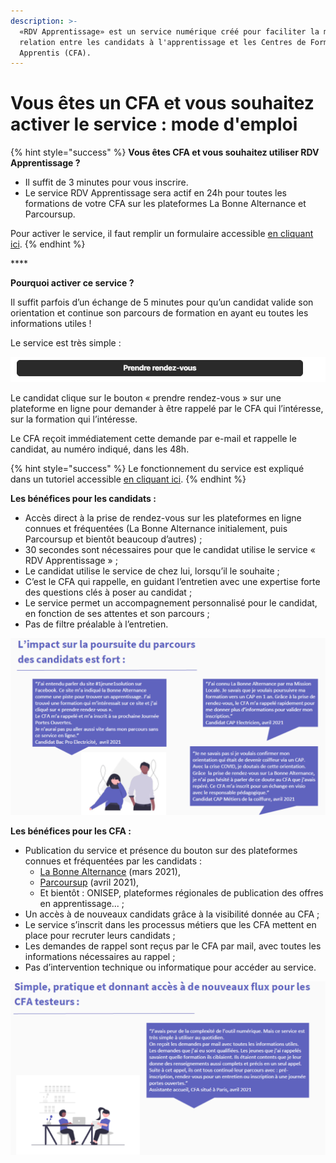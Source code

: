 ```yaml
---
description: >-
  «RDV Apprentissage» est un service numérique créé pour faciliter la mise en
  relation entre les candidats à l'apprentissage et les Centres de Formation des
  Apprentis (CFA).
---
```


# Vous êtes un CFA et vous souhaitez activer le service : mode d'emploi

{% hint style="success" %}
**Vous êtes CFA et vous souhaitez utiliser RDV Apprentissage ?**

* Il suffit de 3 minutes pour vous inscrire. 
* Le service RDV Apprentissage sera actif en 24h pour toutes les formations de votre CFA sur les plateformes La Bonne Alternance et Parcoursup.

Pour activer le service, il faut remplir un formulaire accessible [en cliquant ici](https://docs.google.com/forms/d/e/1FAIpQLSdTfd_AGk0Z-u6d5DWKgGNG1aoZXyoR6zG5fwEdP1vAXwxXbQ/viewform).
{% endhint %}

\*\*\*\*

**Pourquoi activer ce service ?**

Il suffit parfois d’un échange de 5 minutes pour qu’un candidat valide son orientation et continue son parcours de formation en ayant eu toutes les informations utiles ! 

Le service est très simple :

![](../../.gitbook/assets/image1.png)

Le candidat clique sur le bouton « prendre rendez-vous » sur une plateforme en ligne pour demander à être rappelé par le CFA qui l’intéresse, sur la formation qui l’intéresse.

Le CFA reçoit immédiatement cette demande par e-mail et rappelle le candidat, au numéro indiqué, dans les 48h.

{% hint style="success" %}
Le fonctionnement du service est expliqué dans un tutoriel accessible [en cliquant ici](https://drive.google.com/file/d/1sYgP8Jg2bhzwc-dwrn6EWjGmBsKNXyvn/view).
{% endhint %}

**Les bénéfices pour les candidats :** 

* Accès direct à la prise de rendez-vous sur les plateformes en ligne connues et fréquentées \(La Bonne Alternance initialement, puis Parcoursup et bientôt beaucoup d’autres\) ;
* 30 secondes sont nécessaires pour que le candidat utilise le service « RDV Apprentissage » ;
* Le candidat utilise le service de chez lui, lorsqu’il le souhaite ;
* C’est le CFA qui rappelle, en guidant l’entretien avec une expertise forte des questions clés à poser au candidat ;
* Le service permet un accompagnement personnalisé pour le candidat, en fonction de ses attentes et son parcours ;
* Pas de filtre préalable à l’entretien.

![](../../.gitbook/assets/verbatim-jeunes.png)

**Les bénéfices pour les CFA :** 

* Publication du service et présence du bouton sur des plateformes connues et fréquentées par les candidats : 
  * [La Bonne Alternance](https://labonnealternance.pole-emploi.fr/) \(mars 2021\),
  * [Parcoursup](https://www.parcoursup.fr/) \(avril 2021\),
  * Et bientôt : ONISEP, plateformes régionales de publication des offres en apprentissage... ;
* Un accès à de nouveaux candidats grâce à la visibilité donnée au CFA ;
* Le service s’inscrit dans les processus métiers que les CFA mettent en place pour recruter leurs candidats ;
* Les demandes de rappel sont reçus par le CFA par mail, avec toutes les informations nécessaires au rappel ;
* Pas d’intervention technique ou informatique pour accéder au service.

![](../../.gitbook/assets/verbatim-cfa.png)

  



